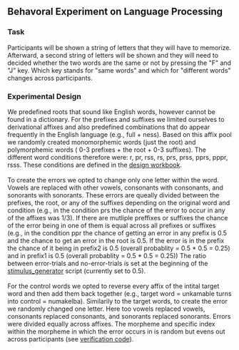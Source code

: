 ## Behavoral Experiment on Language Processing

### Task
Participants will be shown a string of letters that they will have to memorize. Afterward, a second string of letters will be shown and they will need to decided whether the two words are the same or not by pressing the "F" and "J" key. Which key stands for "same words" and which for "different words" changes across participants. 

### Experimental Design
We predefined roots that sound like English words, however cannot be found in a dictionary. For the prefixes and suffixes we limited ourselves to derivational affixes and also predefined combinations that do appear frequently in the English language (e.g., full + ness). Based on this affix pool we randomly created monomorphemic words (just the root) and polymorphemic words ( 0-3 prefixes + the root + 0-3 suffixes). The different word conditions therefore were: r, pr, rss, rs, prs, prss, pprs, pppr, rsss. These conditions are defined in the [design workbook](https://github.com/dbechar/Morphemes-Behavioral-Experiment/blob/main/experimental_design/design.csv). 
<br><br>
To create the errors we opted to change only one letter within the word. Vowels are replaced with other vowels, consonants with consonants, and sonorants with sonorants.
These errors are queally divided between the prefixes, the root, or any of the suffixes depending on the original word and condition (e.g., in the condition prs the chance of the error to occur in any of the affixes was 1/3). If there are mutliple preffixes or suffixes the chance of the error being in one of them is equal across all prefixes or suffixes (e.g., in the condition ppr the chance of getting an error in any prefix is 0.5 and the chance to get an error in the root is 0.5. If the error is in the prefix the chance of it being in prefix2 is 0.5 (overall probablity = 0.5 * 0.5 = 0.25) and in prefix1 is 0.5 (overall probablity = 0.5 * 0.5 = 0.25)) 
The ratio between error-trials and no-error-trials is set at the beginning of the [stimulus_generator](https://github.com/dbechar/Morphemes-Behavioral-Experiment/blob/main/code/stimulus_generator.py) script (currently set to 0.5).
<br> <br>
For the control words we opted to reverse every affix of the intital target word and then add them back together (e.g., target word = unkamable turns into control = numakelba). Similarily to the target words, to create the error we randomly changed one letter. Here too vowels replaced vowels, consonants replaced consonants, and sonorants replaced sonorants. Errors were divided equally across affixes. The morpheme and specific index within the morpheme in which the error occurs in is random but evens out across participants (see [verification code](https://github.com/dbechar/Morphemes-Behavioral-Experiment/blob/main/code/verification_code.py)). 


